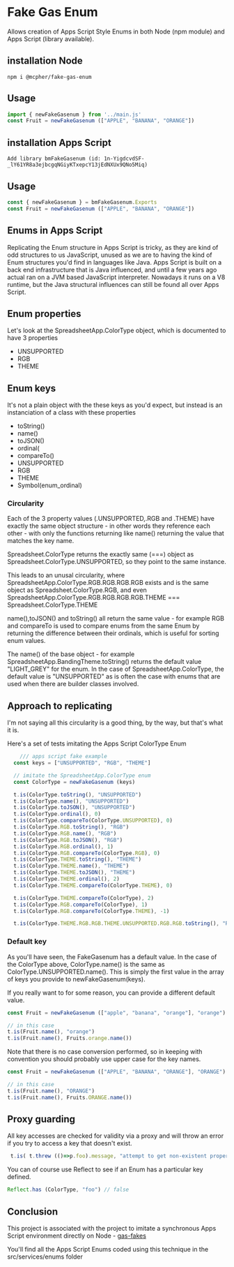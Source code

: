 # Fake Gas Enum

Allows creation of Apps Script Style Enums in both Node (npm module) and Apps Script (library available).

## installation Node
````
npm i @mcpher/fake-gas-enum
````
## Usage

````js
import { newFakeGasenum } from '../main.js'
const Fruit = newFakeGasenum (["APPLE", "BANANA", "ORANGE"])
````

## installation Apps Script
````
Add library bmFakeGasenum (id: 1n-YigdcvdSF-_lY61YR8a3ejbcgqNGiyKTxepcY13jEdNXUx9QNo5Miq)

````
## Usage

````js
const { newFakeGasenum } = bmFakeGasenum.Exports 
const Fruit = newFakeGasenum (["APPLE", "BANANA", "ORANGE"])
````

## Enums in Apps Script

Replicating the Enum structure in Apps Script is tricky, as they are kind of odd structures to us JavaScript, unused as we are to having the kind of Enum structures you'd find in languages like Java. Apps Script is built on a back end infrastructure that is Java influenced, and until a few years ago actual ran on a JVM based JavaScript interpreter. Nowadays it runs on a V8 runtime, but the Java structural influences can still be found all over Apps Script.

## Enum properties
Let's look at the SpreadsheetApp.ColorType object, which is documented to have 3 properties

- UNSUPPORTED
- RGB
- THEME

## Enum keys
It's not a plain object with the these keys as you'd expect, but instead is an instanciation of a class with these properties

- toString()
- name()
- toJSON()
- ordinal(
- compareTo()
- UNSUPPORTED
- RGB
- THEME
- Symbol(enum_ordinal)

### Circularity
Each of the 3 property values (.UNSUPPORTED,.RGB and .THEME) have exactly the same object structure - in other words they reference each other - with only the functions returning like name() returning the value that matches the key name.

Spreadsheet.ColorType returns the exactly same (===) object as Spreadsheet.ColorType.UNSUPPORTED, so they point to the same instance. 

This leads to an unusal circularity, where SpreadsheetApp.ColorType.RGB.RGB.RGB.RGB exists and is the same object as Spreadsheet.ColorType.RGB, and even SpreadsheetApp.ColorType.RGB.RGB.RGB.RGB.THEME === Spreadsheet.ColorType.THEME

name(),toJSON() and toString() all return the same value - for example RGB and compareTo is used to compare enums from the same Enum by returning the difference between their ordinals, which is useful for sorting enum values.

The name() of the base object - for example SpreadsheetApp.BandingTheme.toString() returns the default value "LIGHT_GREY" for the enum. In the case of SpreadsheetApp.ColorType, the default value is "UNSUPPORTED" as is often the case with enums that are used when there are builder classes involved.


## Approach to replicating

I'm not saying all this circularity is a good thing, by the way, but that's what it is.

Here's a set of tests imitating the Apps Script ColorType Enum
````js
    /// apps script fake example
  const keys = ["UNSUPPORTED", "RGB", "THEME"]

  // imitate the SpreadsheetApp.ColorType enum
  const ColorType = newFakeGasenum (keys)

  t.is(ColorType.toString(), "UNSUPPORTED")
  t.is(ColorType.name(), "UNSUPPORTED")
  t.is(ColorType.toJSON(), "UNSUPPORTED")
  t.is(ColorType.ordinal(), 0)
  t.is(ColorType.compareTo(ColorType.UNSUPPORTED), 0)
  t.is(ColorType.RGB.toString(), "RGB")
  t.is(ColorType.RGB.name(), "RGB")
  t.is(ColorType.RGB.toJSON(), "RGB")
  t.is(ColorType.RGB.ordinal(), 1)
  t.is(ColorType.RGB.compareTo(ColorType.RGB), 0)
  t.is(ColorType.THEME.toString(), "THEME") 
  t.is(ColorType.THEME.name(), "THEME")
  t.is(ColorType.THEME.toJSON(), "THEME")
  t.is(ColorType.THEME.ordinal(), 2)
  t.is(ColorType.THEME.compareTo(ColorType.THEME), 0)

  t.is(ColorType.THEME.compareTo(ColorType), 2)
  t.is(ColorType.RGB.compareTo(ColorType), 1)
  t.is(ColorType.RGB.compareTo(ColorType.THEME), -1)

  t.is(ColorType.THEME.RGB.RGB.THEME.UNSUPPORTED.RGB.RGB.toString(), "RGB", "just some Apps Script weirdness")

````

### Default key

As you'll have seen, the FakeGasenum has a default value. In the case of the ColorType above, ColorType.name() is the same as ColorType.UNSUPPORTED.name(). This is simply the first value in the array of keys you provide to newFakeGasenum(keys).

If you really want to for some reason, you can provide a different default value.
````js
const Fruit = newFakeGasenum (["apple", "banana", "orange"], "orange")

// in this case
t.is(Fruit.name(), "orange")
t.is(Fruit.name(), Fruits.orange.name())

````

Note that there is no case conversion performed, so in keeping with convention you should probably use upper case for the key names.
````js
const Fruit = newFakeGasenum (["APPLE", "BANANA", "ORANGE"], "ORANGE")

// in this case
t.is(Fruit.name(), "ORANGE")
t.is(Fruit.name(), Fruits.ORANGE.name())
````

## Proxy guarding

All key accesses are checked for validity via a proxy and will throw an error if you try to access a key that doesn't exist.
````js
 t.is( t.threw (()=>p.foo).message, "attempt to get non-existent property foo in fake-gas-enum", "check proxies are guarding")
````

You can of course use Reflect to see if an Enum has a particular key defined.
````js
Reflect.has (ColorType, "foo") // false
````


## Conclusion

This project is associated with the project to imitate a synchronous Apps Script environment directly on Node - [gas-fakes](https://github.com/brucemcpherson/gas-fakes)

You'll find all the Apps Script Enums coded using this technique in the src/services/enums folder